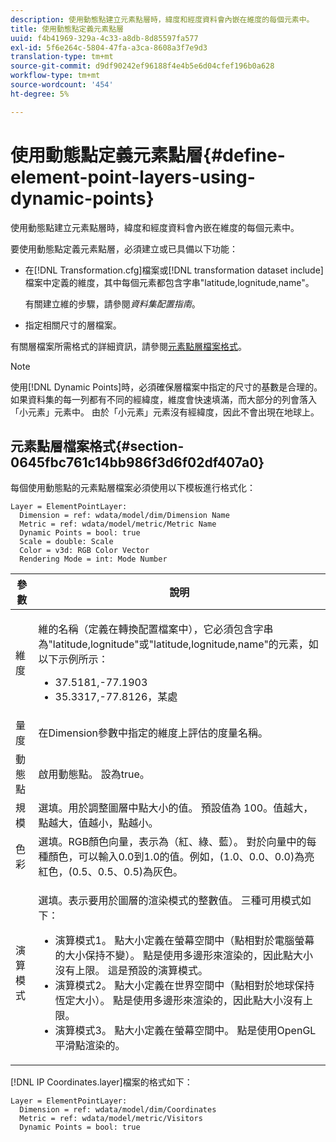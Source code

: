 ```yaml
---
description: 使用動態點建立元素點層時，緯度和經度資料會內嵌在維度的每個元素中。
title: 使用動態點定義元素點層
uuid: f4b41969-329a-4c33-a8db-8d85597fa577
exl-id: 5f6e264c-5804-47fa-a3ca-8608a3f7e9d3
translation-type: tm+mt
source-git-commit: d9df90242ef96188f4e4b5e6d04cfef196b0a628
workflow-type: tm+mt
source-wordcount: '454'
ht-degree: 5%

---
```


# 使用動態點定義元素點層{#define-element-point-layers-using-dynamic-points}

使用動態點建立元素點層時，緯度和經度資料會內嵌在維度的每個元素中。

要使用動態點定義元素點層，必須建立或已具備以下功能：

* 在[!DNL Transformation.cfg]檔案或[!DNL transformation dataset include]檔案中定義的維度，其中每個元素都包含字串&quot;latitude,lognitude,name&quot;。

   有關建立維的步驟，請參閱&#x200B;*資料集配置指南*。

* 指定相關尺寸的層檔案。

有關層檔案所需格式的詳細資訊，請參閱[元素點層檔案格式](../../../../home/c-get-started/c-im-layers/c-elmt-pt-layers/c-elmt-pt-dyn-pts.md#section-0645fbc761c14bb986f3d6f02df407a0)。

>[!NOTE]
>
>使用[!DNL Dynamic Points]時，必須確保層檔案中指定的尺寸的基數是合理的。 如果資料集的每一列都有不同的經緯度，維度會快速填滿，而大部分的列會落入「小元素」元素中。 由於「小元素」元素沒有經緯度，因此不會出現在地球上。

## 元素點層檔案格式{#section-0645fbc761c14bb986f3d6f02df407a0}

每個使用動態點的元素點層檔案必須使用以下模板進行格式化：

```
Layer = ElementPointLayer:
  Dimension = ref: wdata/model/dim/Dimension Name
  Metric = ref: wdata/model/metric/Metric Name
  Dynamic Points = bool: true
  Scale = double: Scale
  Color = v3d: RGB Color Vector
  Rendering Mode = int: Mode Number
```

<table id="table_8756BDCC49F447C0855BA64BC0078A0C"> 
 <thead> 
  <tr> 
   <th colname="col1" class="entry"> 參數 </th> 
   <th colname="col2" class="entry"> 說明 </th> 
  </tr> 
 </thead>
 <tbody> 
  <tr> 
   <td colname="col1"> 維度 </td> 
   <td colname="col2"> <p>維的名稱（定義在轉換配置檔案中），它必須包含字串為"latitude,lognitude"或"latitude,lognitude,name"的元素，如以下示例所示： 
     <ul id="ul_CC12F05459C640F5AB3C295932B04F83"> 
      <li id="li_9023CFA04A0F407E9DF0E1A4D71BB18C">37.5181,-77.1903 </li> 
      <li id="li_F002AB3AB98049A4AF1588B51167C7FA">35.3317,-77.8126，某處 </li> 
     </ul> </p> </td> 
  </tr> 
  <tr> 
   <td colname="col1"> 量度 </td> 
   <td colname="col2"> 在Dimension參數中指定的維度上評估的度量名稱。 </td> 
  </tr> 
  <tr> 
   <td colname="col1"> 動態點 </td> 
   <td colname="col2"> 啟用動態點。 設為true。 </td> 
  </tr> 
  <tr> 
   <td colname="col1"> 規模 </td> 
   <td colname="col2"> 選填。用於調整圖層中點大小的值。 預設值為 100。值越大，點越大，值越小，點越小。 </td> 
  </tr> 
  <tr> 
   <td colname="col1"> 色彩 </td> 
   <td colname="col2"> 選填。RGB顏色向量，表示為（紅、綠、藍）。 對於向量中的每種顏色，可以輸入0.0到1.0的值。例如，(1.0、0.0、0.0)為亮紅色，(0.5、0.5、0.5)為灰色。 </td> 
  </tr> 
  <tr> 
   <td colname="col1"> 演算模式 </td> 
   <td colname="col2"> <p>選填。表示要用於圖層的渲染模式的整數值。 三種可用模式如下： 
     <ul id="ul_C7A74B9B085741C8B7116E4F110DF830"> 
      <li id="li_75CC2BE35C594B6895F743A1967A2E07">演算模式1。 點大小定義在螢幕空間中（點相對於電腦螢幕的大小保持不變）。 點是使用多邊形來渲染的，因此點大小沒有上限。 這是預設的演算模式。 </li> 
      <li id="li_5B19C5B0F59548E28DCE7F7CD319E210">演算模式2。 點大小定義在世界空間中（點相對於地球保持恆定大小）。 點是使用多邊形來渲染的，因此點大小沒有上限。 </li> 
      <li id="li_DF0C9AEFE82642C9BD5AEA79770D2896">演算模式3。 點大小定義在螢幕空間中。 點是使用OpenGL平滑點渲染的。 </li> 
     </ul> </p> </td> 
  </tr> 
 </tbody> 
</table>

[!DNL IP Coordinates.layer]檔案的格式如下：

```
Layer = ElementPointLayer:
  Dimension = ref: wdata/model/dim/Coordinates
  Metric = ref: wdata/model/metric/Visitors
  Dynamic Points = bool: true
```
